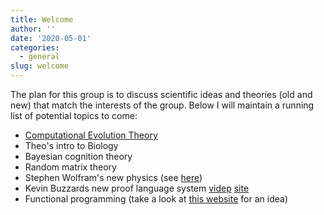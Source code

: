 ```yaml
---
title: Welcome
author: ''
date: '2020-05-01'
categories:
  - general
slug: welcome
---
```


The plan for this group is to discuss scientific ideas and theories (old and new) that match the interests of the group.
Below I will maintain a running list of potential topics to come:

* [Computational Evolution Theory](/post/evolution-theory-and-complexity/)
* Theo's intro to Biology
* Bayesian cognition theory 
* Random matrix theory
* Stephen Wolfram's new physics (see [here](https://writings.stephenwolfram.com/2020/04/finally-we-may-have-a-path-to-the-fundamental-theory-of-physics-and-its-beautiful/))
* Kevin Buzzards new proof language system [videp](https://www.youtube.com/watch?v=aZHbnQlFOn4) [site](https://leanprover.github.io/theorem_proving_in_lean/index.html)
* Functional programming (take a look at [this website](http://learnyouahaskell.com/chapters) for an idea)



